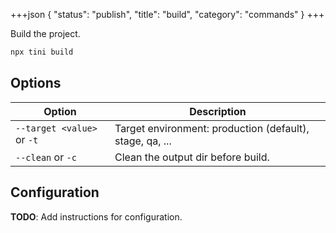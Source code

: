 +++json
{
  "status": "publish",
  "title": "build",
  "category": "commands"
}
+++

Build the project.

```bash
npx tini build
```

## Options

| Option                     | Description                                              |
| -------------------------- | -------------------------------------------------------- |
| `--target <value>` or `-t` | Target environment: production (default), stage, qa, ... |
| `--clean` or `-c`          | Clean the output dir before build.                       |

## Configuration

**TODO**: Add instructions for configuration.
